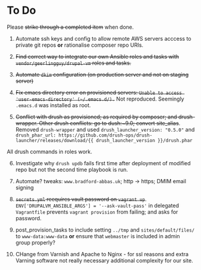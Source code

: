 # To Do

Please ~~strike through a completed item~~ when done.

1. Automate ssh keys and config to allow remote AWS servers acccess to private git repos **or** rationalise composer repo URIs.

2. ~~Find correct way to integrate our own Ansible roles and tasks with `vendor/geerlingguy/drupal-vm` roles and tasks.~~

3. ~~Automate `dkim` configuration (on production server and not on staging server)~~

4. ~~Fix emacs directory error on provisioned servers: `Unable to access 'user-emacs-directory' (~/.emacs.d/).`~~
Not reproduced. Seemingly `.emacs.d` was  installed as root.

5. ~~Conflict with drush as provisioned; as required by composer;  and drush-wrapper. Other drush conflicts: go to dush:\~9.0; convert site_alias~~. Removed `drush-wrapper` and used `drush_launcher_version: "0.5.0"` and `drush_phar_url: https://github.com/drush-ops/drush-launcher/releases/download/{{ drush_launcher_version }}/drush.phar`

  All drush commands in roles work.

6. Investigate why `drush updb` fails first time after deployment of modified repo but not the second time playbook is run.

7. Automate? tweaks: `www.bradford-abbas.uk`; http -> https; DMIM email signing

8. ~~`secrets.yml` reequires vault password on `vagrant up`~~. `ENV['DRUPALVM_ANSIBLE_ARGS'] = '--ask-vault-pass'` in delegated `Vagrantfile` prevents `vagrant provision` from failing; and asks for password.

9. post_provision_tasks to include setting `../tmp` and `sites/default/files/` to `www-data:www-data` **or** ensure that `webmaster` is included in admin group properly?

10. CHange from Varnish and Apache to Nginx - for ssl reasons and extra Varning software not really necessary additional complexity for our site.
